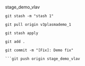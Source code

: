 stage_demo_vlav

```text
git stash -m "stash 1"
```

```text
git pull origin v3plasmademo_1
```

```text
git stash apply
```

```text
git add .
```

```text
git commit -m "[Fix]: Demo fix"
```

```text
```git push origin stage_demo_vlav
